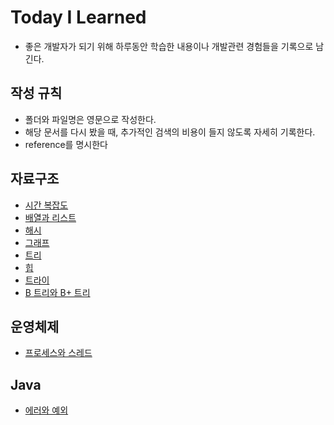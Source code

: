 # Today I Learned

* 좋은 개발자가 되기 위해 하루동안 학습한 내용이나 개발관련 경험들을 기록으로 남긴다.

## 작성 규칙

* 폴더와 파일명은 영문으로 작성한다.
* 해당 문서를 다시 봤을 때, 추가적인 검색의 비용이 들지 않도록 자세히 기록한다.
* reference를 명시한다

## 자료구조 
* [ 시간 복잡도 ](https://github.com/kimchanyoo/TIL/blob/main/DataStructure/25.10.06.md)
* [ 배열과 리스트 ](https://github.com/kimchanyoo/TIL/blob/main/DataStructure/25.10.08.md)
* [ 해시 ](https://github.com/kimchanyoo/TIL/blob/main/DataStructure/25.10.15.md)
* [ 그래프 ](https://github.com/kimchanyoo/TIL/blob/main/DataStructure/25.10.16.md)
* [ 트리 ](https://github.com/kimchanyoo/TIL/blob/main/DataStructure/25.10.17.md)
* [ 힙 ](https://github.com/kimchanyoo/TIL/blob/main/DataStructure/25.10.18.md)
* [ 트라이 ](https://github.com/kimchanyoo/TIL/blob/main/DataStructure/25.10.20.md)
* [ B 트리와 B+ 트리 ](https://github.com/kimchanyoo/TIL/blob/main/DataStructure/25.10.22.md)

## 운영체제
* [ 프로세스와 스레드 ](https://github.com/kimchanyoo/TIL/blob/main/OperatingSystem/25.10.09.md)

## Java
* [ 에러와 예외 ](https://github.com/kimchanyoo/TIL/blob/main/Java/25.10.07.md)
